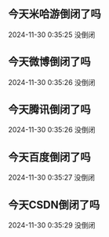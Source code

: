 ## 今天米哈游倒闭了吗

2024-11-30 0:35:25 没倒闭

## 今天微博倒闭了吗

2024-11-30 0:35:26 没倒闭

## 今天腾讯倒闭了吗

2024-11-30 0:35:26 没倒闭

## 今天百度倒闭了吗

2024-11-30 0:35:27 没倒闭

## 今天CSDN倒闭了吗

2024-11-30 0:35:29 没倒闭

